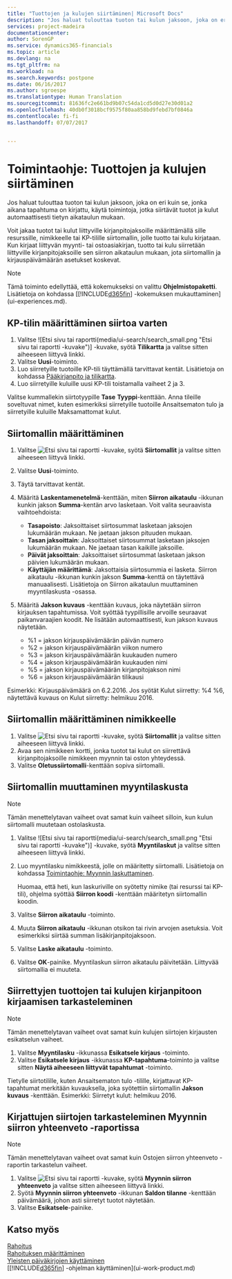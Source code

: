 ```yaml
---
title: "Tuottojen ja kulujen siirtäminen| Microsoft Docs"
description: "Jos haluat tulouttaa tuoton tai kulun jaksoon, joka on eri kuin se, jonka aikana tapahtuma on kirjattu, voit siirtää tai lykätä ne automaattisesti tietyn aikataulun mukaan."
services: project-madeira
documentationcenter: 
author: SorenGP
ms.service: dynamics365-financials
ms.topic: article
ms.devlang: na
ms.tgt_pltfrm: na
ms.workload: na
ms.search.keywords: postpone
ms.date: 06/16/2017
ms.author: sgroespe
ms.translationtype: Human Translation
ms.sourcegitcommit: 81636fc2e661bd9b07c54da1cd5d0d27e30d01a2
ms.openlocfilehash: 40db0f3018bcf9575f80aa858bd9febd7bf0846a
ms.contentlocale: fi-fi
ms.lasthandoff: 07/07/2017


---
```

# <a name="how-to-defer-revenues-and-expenses"></a>Toimintaohje: Tuottojen ja kulujen siirtäminen
Jos haluat tulouttaa tuoton tai kulun jaksoon, joka on eri kuin se, jonka aikana tapahtuma on kirjattu, käytä toimintoja, jotka siirtävät tuotot ja kulut automaattisesti tietyn aikataulun mukaan.

Voit jakaa tuotot tai kulut liittyville kirjanpitojaksoille määrittämällä sille resurssille, nimikkeelle tai KP-tilille siirtomallin, jolle tuotto tai kulu kirjataan. Kun kirjaat liittyvän myynti- tai ostoasiakirjan, tuotto tai kulu siirretään liittyville kirjanpitojaksoille sen siirron aikataulun mukaan, jota siirtomallin ja kirjauspäivämäärän asetukset koskevat.

> [!NOTE]  
>   Tämä toiminto edellyttää, että kokemukseksi on valittu **Ohjelmistopaketti**. Lisätietoja on kohdassa [[!INCLUDE[d365fin](includes/d365fin_md.md)] -kokemuksen mukauttaminen](ui-experiences.md).

## <a name="to-set-up-a-gl-account-for-deferral"></a>KP-tilin määrittäminen siirtoa varten
1. Valitse ![Etsi sivu tai raportti(media/ui-search/search_small.png "Etsi sivu tai raportti -kuvake")] -kuvake, syötä **Tilikartta** ja valitse sitten aiheeseen liittyvä linkki.
2. Valitse **Uusi**-toiminto.
3. Luo siirretyille tuotoille KP-tili täyttämällä tarvittavat kentät. Lisätietoja on kohdassa [Pääkirjanpito ja tilikartta](finance-general-ledger.md).
4. Luo siirretyille kuluille uusi KP-tili toistamalla vaiheet 2 ja 3.

Valitse kummallekin siirtotyypille **Tase** **Tyyppi**-kenttään. Anna tileille soveltuvat nimet, kuten esimerkiksi siirretyille tuotoille Ansaitsematon tulo ja siirretyille kuluille Maksamattomat kulut.

## <a name="to-set-up-a-deferral-template"></a>Siirtomallin määrittäminen
1. Valitse ![Etsi sivu tai raportti](media/ui-search/search_small.png "Etsi sivu tai raportti -kuvake") -kuvake, syötä **Siirtomallit** ja valitse sitten aiheeseen liittyvä linkki.
2. Valitse **Uusi**-toiminto.
3. Täytä tarvittavat kentät.
4. Määritä **Laskentamenetelmä**-kenttään, miten **Siirron aikataulu** -ikkunan kunkin jakson **Summa**-kentän arvo lasketaan. Voit valita seuraavista vaihtoehdoista:

   * **Tasapoisto**: Jaksoittaiset siirtosummat lasketaan jaksojen lukumäärän mukaan. Ne jaetaan jakson pituuden mukaan.
   * **Tasan jaksoittain**: Jaksoittaiset siirtosummat lasketaan jaksojen lukumäärän mukaan. Ne jaetaan tasan kaikille jaksoille.
   * **Päivät jaksoittain**: Jaksoittaiset siirtosummat lasketaan jakson päivien lukumäärän mukaan.
   * **Käyttäjän määrittämä**: Jaksottaisia siirtosummia ei lasketa. Siirron aikataulu -ikkunan kunkin jakson **Summa**-kenttä on täytettävä manuaalisesti. Lisätietoja on Siirron aikataulun muuttaminen myyntilaskusta -osassa.
5. Määritä **Jakson kuvaus** -kenttään kuvaus, joka näytetään siirron kirjauksen tapahtumissa. Voit syöttää tyypillisille arvoille seuraavat paikanvaraajien koodit. Ne lisätään automaattisesti, kun jakson kuvaus näytetään.

   * %1 = jakson kirjauspäivämäärän päivän numero
   * %2 = jakson kirjauspäivämäärän viikon numero
   * %3 = jakson kirjauspäivämäärän kuukauden numero
   * %4 = jakson kirjauspäivämäärän kuukauden nimi
   * %5 = jakson kirjauspäivämäärän kirjanpitojakson nimi
   * %6 = jakson kirjauspäivämäärän tilikausi

Esimerkki: Kirjauspäivämäärä on 6.2.2016. Jos syötät Kulut siirretty: %4 %6, näytettävä kuvaus on Kulut siirretty: helmikuu 2016.

## <a name="to-assign-a-deferral-template-to-an-item"></a>Siirtomallin määrittäminen nimikkeelle
1. Valitse ![Etsi sivu tai raportti](media/ui-search/search_small.png "Etsi sivu tai raportti -kuvake") -kuvake, syötä **Siirtomallit** ja valitse sitten aiheeseen liittyvä linkki.
2. Avaa sen nimikkeen kortti, jonka tuotot tai kulut on siirrettävä kirjanpitojaksoille nimikkeen myynnin tai oston yhteydessä.
3. Valitse **Oletussiirtomalli**-kenttään sopiva siirtomalli.

## <a name="to-change-a-deferral-schedule-from-a-sales-invoice"></a>Siirtomallin muuttaminen myyntilaskusta
> [!NOTE]  
>   Tämän menettelytavan vaiheet ovat samat kuin vaiheet silloin, kun kulun siirtomalli muutetaan ostolaskusta.

1. Valitse ![Etsi sivu tai raportti(media/ui-search/search_small.png "Etsi sivu tai raportti -kuvake")] -kuvake, syötä **Myyntilaskut** ja valitse sitten aiheeseen liittyvä linkki.
2. Luo myyntilasku nimikkeestä, jolle on määritetty siirtomalli. Lisätietoja on kohdassa [Toimintaohje: Myynnin laskuttaminen](sales-how-invoice-sales.md).

    Huomaa, että heti, kun laskuriville on syötetty nimike (tai resurssi tai KP-tili), ohjelma syöttää **Siirron koodi** -kenttään määritetyn siirtomallin koodin.
3. Valitse **Siirron aikataulu** -toiminto.
4. Muuta **Siirron aikataulu** -ikkunan otsikon tai rivin arvojen asetuksia. Voit esimerkiksi siirtää summan lisäkirjanpitojaksoon.
5. Valitse **Laske aikataulu** -toiminto.
6. Valitse **OK**-painike. Myyntilaskun siirron aikataulu päivitetään. Liittyvää siirtomallia ei muuteta.

## <a name="to-preview-how-deferred-revenues-or-expenses-will-be-posted-to-the-general-ledger"></a>Siirrettyjen tuottojen tai kulujen kirjanpitoon kirjaamisen tarkasteleminen
> [!NOTE]  
>   Tämän menettelytavan vaiheet ovat samat kuin kulujen siirtojen kirjausten esikatselun vaiheet.

1. Valitse **Myyntilasku** -ikkunassa **Esikatsele kirjaus** -toiminto.
2. Valitse **Esikatsele kirjaus** -ikkunassa **KP-tapahtuma**-toiminto ja valitse sitten **Näytä aiheeseen liittyvät tapahtumat** -toiminto.

Tietylle siirtotilille, kuten Ansaitsematon tulo -tilille, kirjattavat KP-tapahtumat merkitään kuvauksella, joka syötettiin siirtomallin **Jakson kuvaus** -kenttään. Esimerkki: Siirretyt kulut: helmikuu 2016.

## <a name="to-review-posted-deferrals-in-the-sales-deferral-summary-report"></a>Kirjattujen siirtojen tarkasteleminen Myynnin siirron yhteenveto -raportissa
> [!NOTE]  
>   Tämän menettelytavan vaiheet ovat samat kuin Ostojen siirron yhteenveto -raportin tarkastelun vaiheet.

1. Valitse ![Etsi sivu tai raportti](media/ui-search/search_small.png "Etsi sivu tai raportti -kuvake") -kuvake, syötä **Myynnin siirron yhteenveto** ja valitse sitten aiheeseen liittyvä linkki.
2. Syötä **Myynnin siirron yhteenveto** -ikkunan **Saldon tilanne** -kenttään päivämäärä, johon asti siirretyt tuotot näytetään.
3. Valitse **Esikatsele**-painike.

## <a name="see-also"></a>Katso myös
[Rahoitus](finance.md)  
[Rahoituksen määrittäminen](finance-setup-finance.md)  
[Yleisten päiväkirjojen käyttäminen](ui-work-general-journals.md)  
[[!INCLUDE[d365fin](includes/d365fin_md.md)] -ohjelman käyttäminen](ui-work-product.md)

